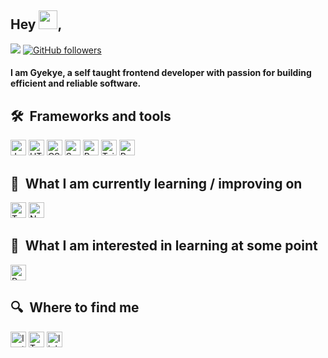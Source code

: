 ## Hey  <img src="https://raw.githubusercontent.com/MartinHeinz/MartinHeinz/master/wave.gif" width="30px">,
![](https://visitor-badge.glitch.me/badge?page_id=Gyekye.Gyekye)
[![GitHub followers](https://img.shields.io/github/followers/Gyekye?style=social)](https://github.com/Gyekye)

#### I am Gyekye, a self taught frontend developer with passion for building efficient and reliable software.


## 🛠  Frameworks and tools

<a name="learning-now"></a>

[<img src="https://img.shields.io/badge/JavaScript-282C34?logo=javascript&logoColor=F7DF1E" alt="JavaScript logo" title="JavaScript" height="25" />][tech_tools_anchor]
[<img src="https://img.shields.io/badge/HTML5-282C34?logo=html5&logoColor=E34F26" alt="HTML5 logo" title="HTML5" height="25" />][tech_tools_anchor]
[<img src="https://img.shields.io/badge/CSS3-282C34?logo=css3&logoColor=1572B6" alt="CSS3 logo" title="CSS3" height="25" />][tech_tools_anchor]
[<img src="https://img.shields.io/badge/Sass-282C34?logo=sass&logoColor=CC6699" alt="Sass logo" title="Sass" height="25" />][learning_next_anchor]
[<img src="https://img.shields.io/badge/React-282C34?logo=react&logoColor=blue" alt="React logo" title="React" height="25" />][learning_now_anchor]
[<img src="https://img.shields.io/badge/Tailwind%20CSS-282C34?logo=tailwind-css&logoColor=38B2AC" alt="Tailwind CSS logo" title="Tailwind CSS" height="25" />][learning_next_anchor]
[<img src="https://img.shields.io/badge/Python-282C34?logo=python&logoColor=blue" alt="Python logo" title="Python" height="25" />][tech_tools_anchor]
<a name="learning-next"></a>

## 📖  What I am currently learning / improving on

[<img src="https://img.shields.io/badge/Typescript-282C34?logo=typescript&logoColor=blue" alt="Typescript logo" title="Typescript" height="25" />][learning_now_anchor]
[<img src="https://img.shields.io/badge/NextJs-282C34?logo=nextjs&logoColor=47A248" alt="NextJs logo" title="NextJs" height="25" />][learning_next_anchor]

## 👾  What I am interested in learning at some point

[<img src="https://img.shields.io/static/v1?label=&message=Redux&color=282C34&logo=redux&logoColor=DB7093" alt="Redux" title="Redux" height="25" />][learning_now_anchor]





## 🔍  Where to find me


[<img src="https://img.shields.io/badge/Instagram-282C34?logo=instagram&logoColor=0077B5" alt="Instagram logo" title="Instagram" height="25" />](https://www.instagram.com/pina_men/)
[<img src="https://img.shields.io/badge/Twitter-282C34?logo=twitter&logoColor=0077B5" alt="Twitter logo" title="twitter" height="25" />](https://www.twitter.com/Gyepina/)
[<img src="https://img.shields.io/badge/LinkedIn-282C34?logo=linkedin&logoColor=0077B5" alt="linkedin logo" title="linkedin" height="25" />](https://www.linkedin.com/in/richmond-gyekye-714028203)

 
[tech_tools_anchor]: #bonjour--
[learning_now_anchor]: #learning-now
[learning_next_anchor]: #learning-next
